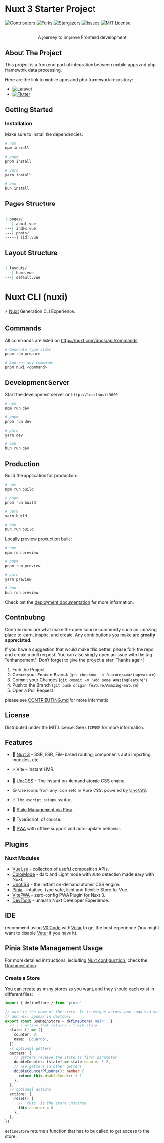 # Nuxt 3 Starter Project

<!--
*** Thanks for checking out my repository. If you have a suggestion
*** that would make this better, please fork the repo and create a pull request
*** or simply open an issue with the tag "enhancement".
*** Don't forget to give the project a star!
*** Thanks again! Now go create something AMAZING! :D
-->



<!-- PROJECT SHIELDS -->
<!--
*** I'm using markdown "reference style" links for readability.
*** Reference links are enclosed in brackets [ ] instead of parentheses ( ).
*** See the bottom of this document for the declaration of the reference variables
*** for contributors-url, forks-url, etc. This is an optional, concise syntax you may use.
*** https://www.markdownguide.org/basic-syntax/#reference-style-links
-->
[![Contributors][contributors-shield]][contributors-url]
[![Forks][forks-shield]][forks-url]
[![Stargazers][stars-shield]][stars-url]
[![Issues][issues-shield]][issues-url]
[![MIT License][license-shield]][license-url]

<br />
<div align="center">
A journey to improve Frontend development
</div>

## About The Project

This project is a frontend part of integration between mobile apps and php framework data processing.

Here are the link to mobile apps and php framework repository:
* [![Laravel][Laravel-repo]][Laravel-url]
* [![Flutter][Flutter-repo]][Flutter-url]


## Getting Started

### Installation

Make sure to install the dependencies:

```bash
# npm
npm install

# pnpm
pnpm install

# yarn
yarn install

# bun
bun install
```

## Pages Structure

```bash

| pages/
---| about.vue
---| index.vue
---| posts/
-----| [id].vue

```

## Layout Structure

```bash

| layouts/
---| home.vue
---| default.vue

```


# Nuxt CLI (nuxi)

⚡️ [Nuxt](https://nuxt.com/) Generation CLI Experience.

## Commands

All commands are listed on https://nuxt.com/docs/api/commands

```bash
# Generate type stubs
pnpm run prepare

# And run any commands
pnpm nuxi <command>
```

## Development Server

Start the development server on `http://localhost:3000`:

```bash
# npm
npm run dev

# pnpm
pnpm run dev

# yarn
yarn dev

# bun
bun run dev
```

## Production

Build the application for production:

```bash
# npm
npm run build

# pnpm
pnpm run build

# yarn
yarn build

# bun
bun run build
```

Locally preview production build:

```bash
# npm
npm run preview

# pnpm
pnpm run preview

# yarn
yarn preview

# bun
bun run preview
```

Check out the [deployment documentation](https://nuxt.com/docs/getting-started/deployment) for more information.

## Contributing

Contributions are what make the open source community such an amazing place to learn, inspire, and create. Any contributions you make are **greatly appreciated**.

If you have a suggestion that would make this better, please fork the repo and create a pull request. You can also simply open an issue with the tag "enhancement".
Don't forget to give the project a star! Thanks again!

1. Fork the Project
2. Create your Feature Branch (`git checkout -b feature/AmazingFeature`)
3. Commit your Changes (`git commit -m 'Add some AmazingFeature'`)
4. Push to the Branch (`git push origin feature/AmazingFeature`)
5. Open a Pull Request

please see [CONTRIBUTING.md](CONTRIBUTING.md) for more informatio

## License

Distributed under the MIT License. See `LICENSE` for more information.

## Features

- 💚 [Nuxt 3](https://nuxt.com/) - SSR, ESR, File-based routing, components auto importing, modules, etc.

- ⚡️ Vite - Instant HMR.

- 🎨 [UnoCSS](https://github.com/unocss/unocss) - The instant on-demand atomic CSS engine.

- 😃 Use icons from any icon sets in Pure CSS, powered by [UnoCSS](https://github.com/unocss/unocss).

- 🔥 The `<script setup>` syntax.

- 🍍 [State Management via Pinia](https://github.com/vuejs/pinia).

- 🦾 TypeScript, of course.

- 📲 [PWA](https://github.com/vite-pwa/nuxt) with offline support and auto-update behavior.

## Plugins

### Nuxt Modules

- [VueUse](https://github.com/vueuse/vueuse) - collection of useful composition APIs.
- [ColorMode](https://github.com/nuxt-modules/color-mode) - dark and Light mode with auto detection made easy with Nuxt.
- [UnoCSS](https://github.com/unocss/unocss) - the instant on-demand atomic CSS engine.
- [Pinia](https://github.com/vuejs/pinia) - intuitive, type safe, light and flexible Store for Vue.
- [VitePWA](https://github.com/vite-pwa/nuxt) - zero-config PWA Plugin for Nuxt 3.
- [DevTools](https://github.com/nuxt/devtools) - unleash Nuxt Developer Experience.

## IDE

recommend using [VS Code](https://code.visualstudio.com/) with [Volar](https://github.com/johnsoncodehk/volar) to get the best experience (You might want to disable [Vetur](https://vuejs.github.io/vetur/) if you have it).

## Pinia State Management Usage

For more detailed instructions, including [Nuxt configuration](https://pinia.vuejs.org/ssr/nuxt.html#nuxt-js), check the [Documentation](https://pinia.vuejs.org).

### Create a Store

You can create as many stores as you want, and they should each exist in different files:

```ts
import { defineStore } from 'pinia'

// main is the name of the store. It is unique across your application
// and will appear in devtools
export const useMainStore = defineStore('main', {
  // a function that returns a fresh state
  state: () => ({
    counter: 0,
    name: 'Eduardo',
  }),
  // optional getters
  getters: {
    // getters receive the state as first parameter
    doubleCounter: (state) => state.counter * 2,
    // use getters in other getters
    doubleCounterPlusOne(): number {
      return this.doubleCounter + 1
    },
  },
  // optional actions
  actions: {
    reset() {
      // `this` is the store instance
      this.counter = 0
    },
  },
})
```

`defineStore` returns a function that has to be called to get access to the store:

<!-- MARKDOWN LINKS & IMAGES -->
<!-- https://www.markdownguide.org/basic-syntax/#reference-style-links -->
[contributors-shield]: https://img.shields.io/github/contributors/awaudindev/nuxt-starter-template.svg?style=for-the-badge
[contributors-url]: https://github.com/awaudindev/nuxt-starter-template/graphs/contributors
[forks-shield]: https://img.shields.io/github/forks/awaudindev/nuxt-starter-template.svg?style=for-the-badge
[forks-url]: https://github.com/awaudindev/nuxt-starter-template/network/members
[stars-shield]: https://img.shields.io/github/stars/awaudindev/nuxt-starter-template.svg?style=for-the-badge
[stars-url]: https://github.com/awaudindev/nuxt-starter-template/stargazers
[issues-shield]: https://img.shields.io/github/issues/awaudindev/nuxt-starter-template.svg?style=for-the-badge
[issues-url]: https://github.com/awaudindev/nuxt-starter-templatee/issues
[license-shield]: https://img.shields.io/github/license/awaudindev/nuxt-starter-template.svg?style=for-the-badge
[license-url]: https://github.com/awaudindev/nuxt-starter-template/blob/master/LICENSE.txt
[Laravel-repo]: https://img.shields.io/badge/Laravel-FF2D20?style=for-the-badge&logo=laravel&logoColor=white
[Laravel-url]: https://github.com/awaudindev/laravel-backend-project
[Flutter-repo]:  https://img.shields.io/badge/Flutter-0468d7?style=for-the-badge&logo=flutter&logoColor=white
[Flutter-url]: https://github.com/awaudindev/Flutter-Simple-Project